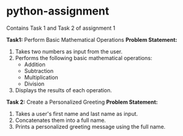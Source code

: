 # python-assignment
Contains Task 1 and Task 2 of assignment 1

**Task1:** Perform Basic Mathematical Operations
**Problem Statement:**
1. Takes two numbers as input from the user.
2. Performs the following basic mathematical operations:
   - Addition
   - Subtraction
   - Multiplication
   - Division
3. Displays the results of each operation.

**Task 2:** Create a Personalized Greeting
**Problem Statement:**
1. Takes a user's first name and last name as input.
2. Concatenates them into a full name.
3. Prints a personalized greeting message using the full name.
